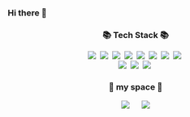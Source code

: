 ### Hi there 👋


<!--
**hannaleve/hannaleve** is a ✨ _special_ ✨ repository because its `README.md` (this file) appears on your GitHub profile.

Here are some ideas to get you started:

- 🔭 I’m currently working on ...
- 🌱 I’m currently learning ...
- 👯 I’m looking to collaborate on ...
- 🤔 I’m looking for help with ...
- 💬 Ask me about ...
- 📫 How to reach me: ...
- 😄 Pronouns: ...
- ⚡ Fun fact: ...
-->

<div>
<h3 align="center">📚 Tech Stack 📚</h3>
<p align="center">
  <img src="https://img.shields.io/badge/Java-007396?style=for-the-badge&logo=Java&logoColor=white"/></a>&nbsp
  <img src="https://img.shields.io/badge/Spring-6DB33F?style=for-the-badge&logo=Spring&logoColor=white"></a>&nbsp 
  <img src="https://img.shields.io/badge/html-E34F26?style=for-the-badge&logo=html5&logoColor=white"></a>&nbsp 
  <img src="https://img.shields.io/badge/css-1572B6?style=for-the-badge&logo=css3&logoColor=white"></a>&nbsp  
  <img src="https://img.shields.io/badge/Javascript-ffb13b?style=for-the-badge&logo=javascript&logoColor=white"/></a>&nbsp 
  <img src="https://img.shields.io/badge/jquery-0769AD?style=for-the-badge&logo=jquery&logoColor=white"></a>&nbsp  
  <img src="https://img.shields.io/badge/react-61DAFB?style=for-the-badge&logo=react&logoColor=black"></a>&nbsp 
  <img src="https://img.shields.io/badge/bootstrap-7952B3?style=for-the-badge&logo=bootstrap&logoColor=white"></a>&nbsp 
  <br>
  <img src="https://img.shields.io/badge/aws-232F3E?style=for-the-badge&logo=aws&logoColor=white"></a>&nbsp  
  <img src="https://img.shields.io/badge/oracle-F80000?style=for-the-badge&logo=oracle&logoColor=white"></a>&nbsp  
  <img src="https://img.shields.io/badge/Mysql-E6B91E?style=for-the-badge&logo=MySql&logoColor=white"/></a>&nbsp
  
</p>

<h3 align="center"> 🌱 my space  🌱</h3>
<p align="center">
<a href="https://hanna97.tistory.com/"> <img src="http://img.shields.io/badge/-Tech%20Blog-655ced?style=flat&logo=github&link=https://hanna97.tistory.com/" style="height : auto; margin-left : 10px; margin-right : 10px;"/></a>
  <a href="mailto:hannakwak00@gmail.com"> <img src="https://img.shields.io/badge/Gmail-d14836?style=flat-square&logo=Gmail&logoColor=white&link=mailto:wbtmgkssk8@gmail.com" style="height : auto; margin-left : 10px; margin-right : 10px;"/> </a>





</div>

